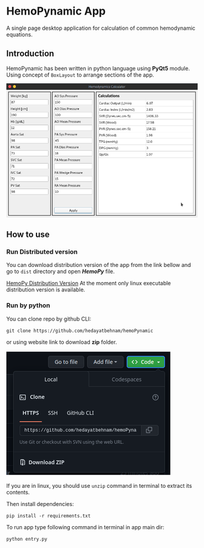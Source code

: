 # HemoPynamic App
A single page desktop application for calculation of common hemodynamic equations.

## Introduction
HemoPynamic has been written in python language using **PyQt5** module. \
Using concept of `BoxLayout` to arrange sections of the app.  

![App main window](images/hemoPynamic.png "HemoPy GUI")  

## How to use
### **Run Distributed version**    
You can download distribution version of the app from the link bellow and go to `dist` directory and open ***HemoPy*** file.  

[HemoPy Distribution Version](https://drive.google.com/drive/folders/1_7By4Yms85XvC2QTSMnhCembRtPQIDT9?usp=drive_link)
At the moment only linux executable distribution version is available.  

### **Run by python**    
You can clone repo by github CLI:

```
git clone https://github.com/hedayatbehnam/hemoPynamic
```
or using website link to download **zip** folder.
\
\
![zip download image](images/zip_download.png "zip download")
\
\
If you are in linux, you should use `unzip` command in terminal to extract its contents.

  
Then install dependencies:


```
pip install -r requirements.txt
```



To run app type following command in terminal in app main dir:

```
python entry.py
```
